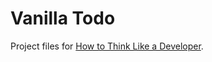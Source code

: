 # Vanilla Todo

Project files for [How to Think Like a Developer](https://joyofcode.xyz/how-to-think-like-a-developer).
